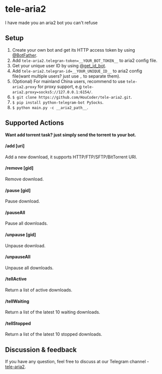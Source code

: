 # tele-aria2

I have made you an aria2 bot you can't refuse

## Setup

1. Create your own bot and get its HTTP access token by using [@BotFather](https://telegram.me/botfather).
1. Add `tele-aria2.telegran-token=__YOUR_BOT_TOKEN__` to aria2 config file.
1. Get your unique user ID by using [@get_id_bot](https://t.me/get_id_bot).
1. Add `tele-aria2.telegran-id=__YOUR_UNIQUE_ID__` to aria2 config file(want multiple users? just use `,` to separate them).
1. (Optional) For mainland China users, recommend to use `tele-aria2.proxy` for proxy support, e.g `tele-aria2.proxy=socks5://127.0.0.1:6154/`.
1. `$ git clone https://github.com/HouCoder/tele-aria2.git`.
1. `$ pip install python-telegram-bot PySocks`.
1. `$ python main.py -c __aria2_path__`.

## Supported Actions

**Want add torrent task? just simply send the torrent to your bot.**

#### /add [uri]

Add a new download, it supports HTTP/FTP/SFTP/BitTorrent URI.

#### /remove [gid]

Remove download.

#### /pause [gid]

Pause download.

#### /pauseAll

Pause all downloads.

#### /unpause [gid]

Unpause download.

#### /unpauseAll

Unpause all downloads.

#### /tellActive

Return a list of active downloads.

#### /tellWaiting

Return a list of the latest 10 waiting downloads.

#### /tellStopped

Return a list of the latest 10 stopped downloads.

## Discussion & feedback

If you have any question, feel free to discuss at our Telegram channel - [tele-aria2](https://t.me/joinchat/BX8nShFgXeZKNOEjXKukNQ).
